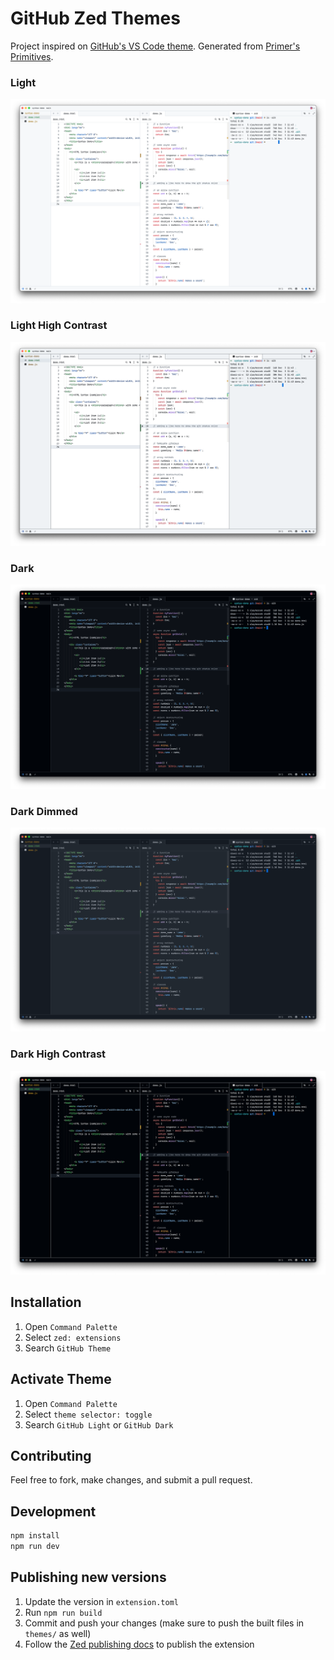 # GitHub Zed Themes

Project inspired on [GitHub's VS Code theme](https://github.com/primer/github-vscode-theme). Generated from [Primer's Primitives](https://primer.style/primitives/).

### Light

![Light Theme](./art/light.png)

### Light High Contrast

![Light High Contrast Theme](./art/light_contrast.png)

### Dark

![Dark Theme](./art/dark.png)

### Dark Dimmed

![Dark Dimmed Theme](./art/dark_dimmed.png)

### Dark High Contrast

![Dark High Contrast Theme](./art/dark_contrast.png)

## Installation

1. Open `Command Palette`
2. Select `zed: extensions`
3. Search `GitHub Theme`

## Activate Theme

1. Open `Command Palette`
2. Select `theme selector: toggle`
3. Search `GitHub Light` or `GitHub Dark`

## Contributing

Feel free to fork, make changes, and submit a pull request.

## Development

```bash
npm install
npm run dev
```

## Publishing new versions

1. Update the version in `extension.toml`
2. Run `npm run build`
3. Commit and push your changes (make sure to push the built files in `themes/` as well)
4. Follow the [Zed publishing docs](https://zed.dev/docs/extensions/developing-extensions#updating-an-extension) to publish the extension